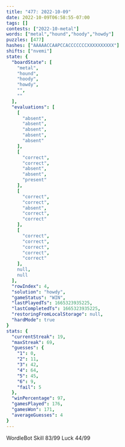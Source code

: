 ```yaml
---
title: "477: 2022-10-09"
date: 2022-10-09T06:58:55-07:00
tags: []
contests: ["2022-10-metal"]
words: ["metal","hound","hoody","howdy"]
puzzles: [477]
hashes: ["AAAAACCAAPCCACCCCCCCXXXXXXXXXX"]
shifts: ["nvemi"]
state: {
  "boardState": [
    "metal",
    "hound",
    "hoody",
    "howdy",
    "",
    ""
  ],
  "evaluations": [
    [
      "absent",
      "absent",
      "absent",
      "absent",
      "absent"
    ],
    [
      "correct",
      "correct",
      "absent",
      "absent",
      "present"
    ],
    [
      "correct",
      "correct",
      "absent",
      "correct",
      "correct"
    ],
    [
      "correct",
      "correct",
      "correct",
      "correct",
      "correct"
    ],
    null,
    null
  ],
  "rowIndex": 4,
  "solution": "howdy",
  "gameStatus": "WIN",
  "lastPlayedTs": 1665323935225,
  "lastCompletedTs": 1665323935225,
  "restoringFromLocalStorage": null,
  "hardMode": true
}
stats: {
  "currentStreak": 19,
  "maxStreak": 69,
  "guesses": {
    "1": 0,
    "2": 11,
    "3": 42,
    "4": 64,
    "5": 45,
    "6": 9,
    "fail": 5
  },
  "winPercentage": 97,
  "gamesPlayed": 176,
  "gamesWon": 171,
  "averageGuesses": 4
}
---
```

<!-- more -->

WordleBot
Skill 83/99
Luck 44/99

